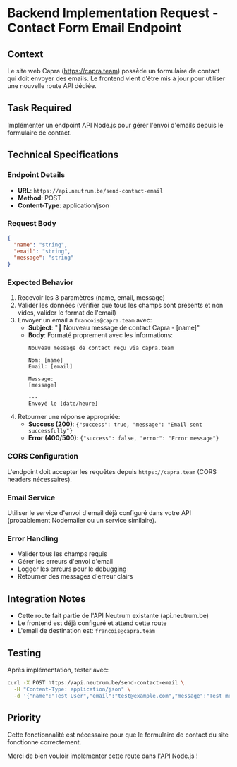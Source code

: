 # Backend Implementation Request - Contact Form Email Endpoint

## Context
Le site web Capra (https://capra.team) possède un formulaire de contact qui doit envoyer des emails. Le frontend vient d'être mis à jour pour utiliser une nouvelle route API dédiée.

## Task Required
Implémenter un endpoint API Node.js pour gérer l'envoi d'emails depuis le formulaire de contact.

## Technical Specifications

### Endpoint Details
- **URL**: `https://api.neutrum.be/send-contact-email`
- **Method**: POST
- **Content-Type**: application/json

### Request Body
```json
{
  "name": "string",
  "email": "string",
  "message": "string"
}
```

### Expected Behavior
1. Recevoir les 3 paramètres (name, email, message)
2. Valider les données (vérifier que tous les champs sont présents et non vides, valider le format de l'email)
3. Envoyer un email à `francois@capra.team` avec:
   - **Subject**: "📧 Nouveau message de contact Capra - [name]"
   - **Body**: Formaté proprement avec les informations:
     ```
     Nouveau message de contact reçu via capra.team

     Nom: [name]
     Email: [email]

     Message:
     [message]

     ---
     Envoyé le [date/heure]
     ```
4. Retourner une réponse appropriée:
   - **Success (200)**: `{"success": true, "message": "Email sent successfully"}`
   - **Error (400/500)**: `{"success": false, "error": "Error message"}`

### CORS Configuration
L'endpoint doit accepter les requêtes depuis `https://capra.team` (CORS headers nécessaires).

### Email Service
Utiliser le service d'envoi d'email déjà configuré dans votre API (probablement Nodemailer ou un service similaire).

### Error Handling
- Valider tous les champs requis
- Gérer les erreurs d'envoi d'email
- Logger les erreurs pour le debugging
- Retourner des messages d'erreur clairs

## Integration Notes
- Cette route fait partie de l'API Neutrum existante (api.neutrum.be)
- Le frontend est déjà configuré et attend cette route
- L'email de destination est: `francois@capra.team`

## Testing
Après implémentation, tester avec:
```bash
curl -X POST https://api.neutrum.be/send-contact-email \
  -H "Content-Type: application/json" \
  -d '{"name":"Test User","email":"test@example.com","message":"Test message"}'
```

## Priority
Cette fonctionnalité est nécessaire pour que le formulaire de contact du site fonctionne correctement.

Merci de bien vouloir implémenter cette route dans l'API Node.js !

